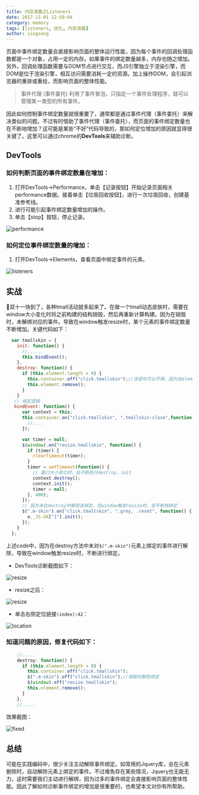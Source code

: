 ```yaml
---
title: 内存泄露之Listeners
date: 2017-11-01 12:59:04
category: memory
tags: [listeners, 优化, 内存泄露]
author: singsong
---
```


页面中事件绑定数量会直接影响页面的整体运行性能，因为每个事件的回调处理函数都是一个对象，占用一定的内存。如果事件的绑定数量越多，内存也随之增加。另外，回调处理函数需要与DOM节点进行交互，而JS引擎独立于渲染引擎，而DOM是位于渲染引擎，相互访问需要消耗一定的资源。加上操作DOM，会引起浏览器的重排或重绘，而影响页面的整体性能。

> 事件代理 (事件委托) 利用了事件冒泡，只指定一个事件处理程序，就可以管理某一类型的所有事件。

因此如何控制事件绑定数量就很重要了，通常都是通过事件代理（事件委托）来解决类似的问题。不过有时借助了事件代理（事件委托），而页面的事件绑定数量也在不断地增加？这可能是某些“不好”代码导致的，那如何定位增加的原因就显得很关键了。这里可以通过chrome的**DevTools**来辅助诊断。
<!-- More -->
## DevTools

### 如何判断页面的事件绑定数量在增加：
 1. 打开DevTools->Performance，单击【记录按钮】开始记录页面相关performance数据。接着单击【垃圾回收按钮】，进行一次垃圾回收，创建基准参考线。
 2. 进行可能引起事件绑定数量增加的操作。
 3. 单击【stop】按钮，停止记录。

![performance](./listeners_performance.png)
### 如何定位事件绑定数量的增加：
1. 打开DevTools->Elements，查看页面中绑定事件的元素。

![listeners](./listeners_event.png)


## 实战
双十一快到了，各种tmall活动就多起来了。在做一个tmall动态皮肤时，需要在window大小变化时将之前构建的结构销毁，然后再重新计算构建。因为在销毁时，未解绑对应的事件。导致在window触发resize时，某个元素的事件绑定数量不断增加。关键代码如下：

```js
  var tmallskin = {
    init: function() {
      //......
      this.bindEvent();
    },
    destroy: function() {
      if (this.element.length > 0) {
        this.container.off("click.tmallskin");//该语句可以不用，因为在element.remove时会解除element上绑定的事件
        this.element.remove();
      }
    }
   // 绑定逻辑
   bindEvent: function() {
      var context = this;
      this.container.on("click.tmallskin", ".tmallskin-close",function() {
        //.... 
      });

      var timer = null;
      $(window).on("resize.tmallskin", function() {
        if (timer) {
          clearTimeout(timer);
        }
        timer = setTimeout(function() {
          // 窗口大小变化时，会不断执行destroy，init
          context.destroy();
          context.init();
          timer = null;
        }, 400);
      });
      // 因为未在destroy中解除该绑定，在window触发resize时，会不断地绑定
      $(".m-skin").on("click.tmallskin", ".grey, .reset", function() {
        o._JS.SK["1"].init();
      });
    }
  };
```
上述code中，因为在destroy方法中未对`$(".m-skin")`元素上绑定的事件进行解除，导致在window触发resize时，不断进行绑定。

- DevTools诊断截图如下：

![resize](listeners_resize.png)

- resize之后：

![resize](listeners_resize_after.png)

- 单击右侧定位链接`(index):42`：

![location](listener_location.png)


### 知道问题的原因，修复代码如下：

```js
    //.....
    destroy: function() {
      if (this.element.length > 0) {
        this.container.off("click.tmallskin");
        $(".m-skin").off("click.tmallskin");//销毁时解除绑定
        $(window).off("resize.tmallskin");
        this.element.remove();
      }
    },
    //.....
```
效果截图：

![fixed](listeners_fixed.png)


## 总结
可能在实践编码中，很少关注主动解除事件绑定。如常用的Jquery库，会在元素删除时，自动解除元素上绑定的事件。不过难免存在某些情况，Jquery也无能无力，这时需要我们主动进行解绑，因为过多的事件绑定会直接影响页面的整体性能。因此了解如何诊断事件绑定的增加是很重要的，也希望本文对你有所帮助。
